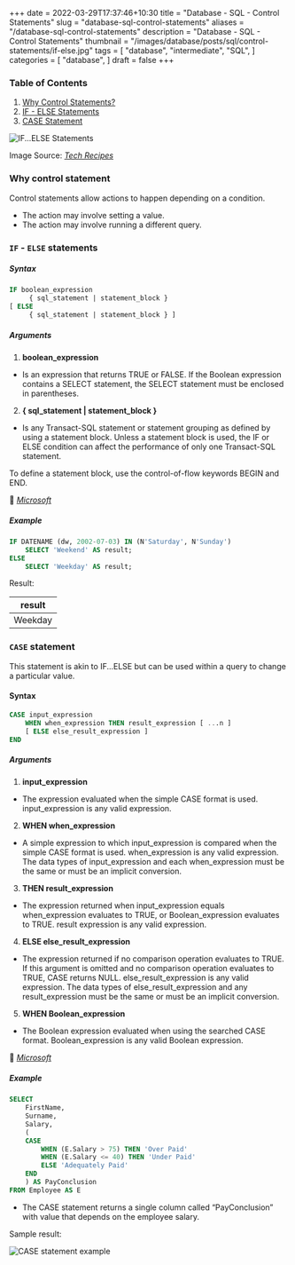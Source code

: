 +++
date = 2022-03-29T17:37:46+10:30
title = "Database - SQL - Control Statements"
slug = "database-sql-control-statements"
aliases = "/database-sql-control-statements"
description = "Database - SQL - Control Statements"
thumbnail = "/images/database/posts/sql/control-statements/if-else.jpg"
tags = [
    "database",
    "intermediate",
    "SQL",
]
categories = [
    "database",
]
draft = false
+++

### Table of Contents

1. [Why Control Statements?](#why-control-statements)
1. [IF - ELSE Statements](#if-else-statements)
1. [CASE Statement](#case-statement)

![IF...ELSE
Statements](/images/database/posts/sql/control-statements/if-else.jpg)

Image Source: *[Tech
Recipes](https://www.tech-recipes.com/database/how-to-use-if-else-statement-in-sql-server/)*

### Why control statement

Control statements allow actions to happen depending on a condition.

- The action may involve setting a value.
- The action may involve running a different query.

### `IF` - `ELSE` statements

##### Syntax

```sql
IF boolean_expression
     { sql_statement | statement_block }
[ ELSE
     { sql_statement | statement_block } ]
```

##### Arguments

1. **boolean_expression**

- Is an expression that returns TRUE or FALSE. If the Boolean expression
  contains a SELECT statement, the SELECT statement must be enclosed in
  parentheses.

2. **{ sql_statement | statement_block }**

- Is any Transact-SQL statement or statement grouping as defined by
  using a statement block. Unless a statement block is used, the IF or
  ELSE condition can affect the performance of only one Transact-SQL
  statement.

To define a statement block, use the control-of-flow keywords BEGIN and END.

:link:
*[Microsoft](https://docs.microsoft.com/en-us/sql/t-sql/language-elements/if-else-transact-sql?view=sql-server-ver15)*

##### Example

```sql
IF DATENAME (dw, 2002-07-03) IN (N'Saturday', N'Sunday')
    SELECT 'Weekend' AS result;
ELSE
    SELECT 'Weekday' AS result;
```

Result:

| result  |
| :---:   |
| Weekday |

### `CASE` statement

This statement is akin to IF...ELSE but can be used within a query to
change a particular value.

#### Syntax

```sql
CASE input_expression
    WHEN when_expression THEN result_expression [ ...n ]
    [ ELSE else_result_expression ]
END
```

##### Arguments

1. **input_expression**

- The expression evaluated when the simple CASE format is used.
  input_expression is any valid expression.

2. **WHEN when_expression**

- A simple expression to which input_expression is compared when the
  simple CASE format is used. when_expression is any valid expression.
  The data types of input_expression and each when_expression must be
  the same or must be an implicit conversion.

3. **THEN result_expression**

- The expression returned when input_expression equals when_expression
  evaluates to TRUE, or Boolean_expression evaluates to TRUE. result
  expression is any valid expression.

4. **ELSE else_result_expression**

- The expression returned if no comparison operation evaluates to TRUE.
  If this argument is omitted and no comparison operation evaluates to
  TRUE, CASE returns NULL. else_result_expression is any valid
  expression. The data types of else_result_expression and any
  result_expression must be the same or must be an implicit conversion.

5. **WHEN Boolean_expression**

- The Boolean expression evaluated when using the searched CASE format.
  Boolean_expression is any valid Boolean expression.

:link:
*[Microsoft](https://docs.microsoft.com/en-us/sql/t-sql/language-elements/case-transact-sql?view=sql-server-ver15)*

##### Example

```sql
SELECT
    FirstName,
    Surname,
    Salary,
    (
    CASE
        WHEN (E.Salary > 75) THEN 'Over Paid'
        WHEN (E.Salary <= 40) THEN 'Under Paid'
        ELSE 'Adequately Paid'
    END
    ) AS PayConclusion
FROM Employee AS E
```

- The CASE statement returns a single column called “PayConclusion” with
  value that depends on the employee salary.

Sample result:

![CASE statement
example](/images/database/posts/sql/control-statements/case-when-example.png)
